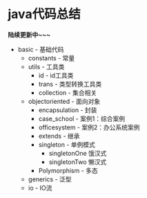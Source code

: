 # java代码总结
**陆续更新中~~~**
- basic - 基础代码
    - constants - 常量
    - utils - 工具类
        - id - id工具类
        - trans - 类型转换工具类
        - collection - 集合相关
    - objectoriented - 面向对象
        - encapsulation - 封装
        - case_school - 案例1：综合案例
        - officesystem - 案例2：办公系统案例
        - extends - 继承
        - singleton - 单例模式
            - singletonOne 饿汉式
            - singletonTwo 懒汉式
        - Polymorphism - 多态
    - generics - 泛型
    - io - IO流